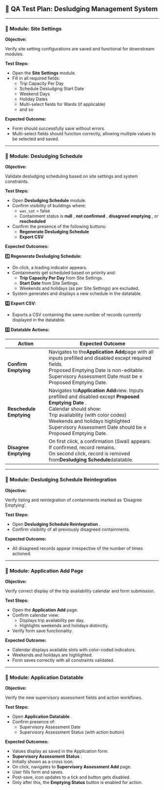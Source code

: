 
## 📑 QA Test Plan: **Desludging Management System**

---

### 📌 **Module: Site Settings**

**Objective:**

Verify site setting configurations are saved and functional for downstream modules.

**Test Steps:**

* Open the **Site Settings** module.
* Fill in all required fields:
  * Trip Capacity Per Day
  * Schedule Desludging Start Date
  * Weekend Days
  * Holiday Dates
  * Multi-select fields for Wards (if applicable)
  * and so

**Expected Outcome:**

* Form should successfully save without errors.
* Multi-select fields should function correctly, allowing multiple values to be selected and saved.

---

### 📌 **Module: Desludging Schedule**

**Objective:**

Validate desludging scheduling based on site settings and system constraints.

**Test Steps:**

* Open **Desludging Schedule** module.
* Confirm visibility of buildings where:
  * `was_sat` = false
  * Containment status is  **null** ,  **not confirmed** ,  **disagreed emptying** , or **rescheduled**
* Confirm the presence of the following buttons:
  * **Regenerate Desludging Schedule**
  * **Export CSV**

**Expected Outcomes:**

**1️⃣ Regenerate Desludging Schedule:**

* On click, a loading indicator appears.
* Containments get scheduled based on priority and:
  * **Trip Capacity Per Day** from Site Settings.
  * **Start Date** from Site Settings.
  * Weekends and holidays (as per Site Settings) are excluded.
* System generates and displays a new schedule in the datatable.

**2️⃣ Export CSV:**

* Exports a CSV containing the same number of records currently displayed in the datatable.

**3️⃣ Datatable Actions:**

| Action                        | Expected Outcome                                                                                                                                                                                                                                                                                         |
| ----------------------------- | -------------------------------------------------------------------------------------------------------------------------------------------------------------------------------------------------------------------------------------------------------------------------------------------------------- |
| **Confirm Emptying**    | Navigates to the**Application Add**page with all inputs prefilled and disabled except required fields. <br />Proposed Emptying Date is non-editable.<br /> Supervisory Assessment Date must be ≤ Proposed Emptying Date.                                                                          |
| **Reschedule Emptying** | Navigates to**Application Add**view. Inputs prefilled and disabled except **Proposed Emptying Date** .<br /> Calendar should show: <br />Trip availability (with color codes)<br />Weekends and holidays highlighted <br /> Supervisory Assessment Date should be ≤ Proposed Emptying Date. |
| **Disagree Emptying**   | On first click, a confirmation (Swal) appears. <br />If confirmed, record remains. <br />On second click, record is removed from**Desludging Schedule**datatable.                                                                                                                                  |

---

### 📌 **Module: Desludging Schedule Reintegration**

**Objective:**

Verify listing and reintegration of containments marked as ‘Disagree Emptying’.

**Test Steps:**

* Open  **Desludging Schedule Reintegration** .
* Confirm visibility of all previously disagreed containments.

**Expected Outcome:**

* All disagreed records appear irrespective of the number of times actioned.

---

### 📌 **Module: Application Add Page**

**Objective:**

Verify correct display of the trip availability calendar and form submission.

**Test Steps:**

* Open the **Application Add** page.
* Confirm calendar view:
  * Displays trip availability per day.
  * Highlights weekends and holidays distinctly.
* Verify form save functionality.

**Expected Outcome:**

* Calendar displays available slots with color-coded indicators.
* Weekends and holidays are highlighted.
* Form saves correctly with all constraints validated.

---

### 📌 **Module: Application Datatable**

**Objective:**

Verify the new supervisory assessment fields and action workflows.

**Test Steps:**

* Open  **Application Datatable** .
* Confirm presence of:
  * Supervisory Assessment Date
  * Supervisory Assessment Status (with action button)

**Expected Outcomes:**

* Values display as saved in the Application form.
* **Supervisory Assessment Status** :
* Initially shown as a cross icon.
* On click, navigates to **Supervisory Assessment Add** page.
* User fills form and saves.
* Post-save, icon updates to a tick and button gets disabled.
* Only after this, the **Emptying Status** button is enabled for action.
